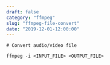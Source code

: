 ```yaml
---
draft: false
category: "ffmpeg"
slug: "ffmpeg-file-convert"
date: "2019-12-01-12:00:00"
---
```


```bash{3}
# Convert audio/video file

ffmpeg -i <INPUT_FILE> <OUTPUT_FILE>
```